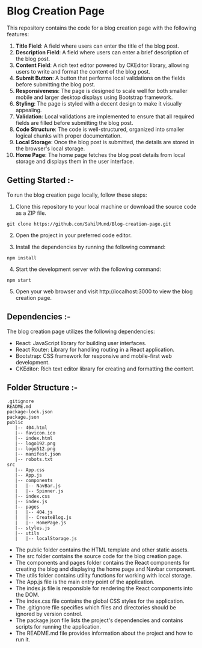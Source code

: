 # Blog Creation Page

This repository contains the code for a blog creation page with the following features:

1. <strong>Title Field</strong>: A field where users can enter the title of the blog post.
2. <strong>Description Field</strong>: A field where users can enter a brief description of the blog post.
3. <strong>Content Field</strong>: A rich text editor powered by CKEditor library, allowing users to write and format the content of the blog post.
4. <strong>Submit Button</strong>: A button that performs local validations on the fields before submitting the blog post.
5. <strong>Responsiveness</strong>: The page is designed to scale well for both smaller mobile and larger desktop displays using Bootstrap framework.
6. <strong>Styling</strong>: The page is styled with a decent design to make it visually appealing.
7. <strong>Validation</strong>: Local validations are implemented to ensure that all required fields are filled before submitting the blog post.
8. <strong>Code Structure</strong>: The code is well-structured, organized into smaller logical chunks with proper documentation.
9. <strong>Local Storage</strong>: Once the blog post is submitted, the details are stored in the browser's local storage. 
10. <strong> Home Page</strong>: The home page fetches the blog post details from local storage and displays them in the user interface.

## Getting Started :-

To run the blog creation page locally, follow these steps:

1. Clone this repository to your local machine or download the source code as a ZIP file.

```
git clone https://github.com/SahilMund/Blog-creation-page.git
```

2. Open the project in your preferred code editor.

3. Install the dependencies by running the following command:

```
npm install
```

4. Start the development server with the following command:

```
npm start
```

5. Open your web browser and visit http://localhost:3000 to view the blog creation page.


## Dependencies :-

The blog creation page utilizes the following dependencies:

- React: JavaScript library for building user interfaces.
- React Router: Library for handling routing in a React application.
- Bootstrap: CSS framework for responsive and mobile-first web development.
- CKEditor: Rich text editor library for creating and formatting the content.

## Folder Structure :-

```
.gitignore
README.md
package-lock.json
package.json
public
   |-- 404.html
   |-- favicon.ico
   |-- index.html
   |-- logo192.png
   |-- logo512.png
   |-- manifest.json
   |-- robots.txt
src
   |-- App.css
   |-- App.js
   |-- components
   |   |-- NavBar.js
   |   |-- Spinner.js
   |-- index.css
   |-- index.js
   |-- pages
   |   |-- 404.js
   |   |-- CreateBlog.js
   |   |-- HomePage.js
   |-- styles.js
   |-- utils
   |   |-- localStorage.js
```

- The public folder contains the HTML template and other static assets.
- The src folder contains the source code for the blog creation page.
- The components and pages folder contains the React components for creating the blog and displaying the home page and Navbar component.
- The utils folder contains utility functions for working with local storage.
- The App.js file is the main entry point of the application.
- The index.js file is responsible for rendering the React components into the DOM.
- The index.css file contains the global CSS styles for the application.
- The .gitignore file specifies which files and directories should be ignored by version control.
- The package.json file lists the project's dependencies and contains scripts for running the application.
- The README.md file provides information about the project and how to run it.